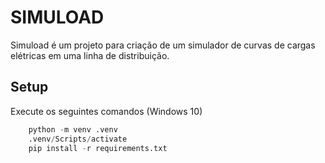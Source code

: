 # SIMULOAD
Simuload é um projeto para criação de um simulador de curvas de cargas elétricas em uma linha de distribuição.

## Setup
Execute os seguintes comandos (Windows 10)
```python
    python -m venv .venv
    .venv/Scripts/activate
    pip install -r requirements.txt

```
